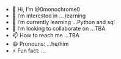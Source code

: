 - 👋 Hi, I’m @0monochrome0
- 👀 I’m interested in ... learning
- 🌱 I’m currently learning ...Python and sql
- 💞️ I’m looking to collaborate on ...TBA
- 📫 How to reach me ...TBA
- 😄 Pronouns: ...he/him
- ⚡ Fun fact: ...

<!---
0monochrome0/0monochrome0 is a ✨ special ✨ repository because its `README.md` (this file) appears on your GitHub profile.
You can click the Preview link to take a look at your changes.
--->
